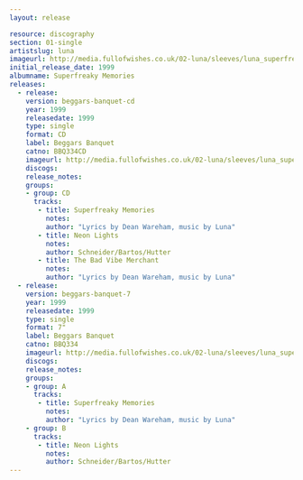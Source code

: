 ```yaml
---
layout: release

resource: discography
section: 01-single
artistslug: luna
imageurl: http://media.fullofwishes.co.uk/02-luna/sleeves/luna_superfreaky.jpg
initial_release_date: 1999
albumname: Superfreaky Memories
releases:
  - release: 
    version: beggars-banquet-cd
    year: 1999
    releasedate: 1999
    type: single
    format: CD
    label: Beggars Banquet
    catno: BBQ334CD
    imageurl: http://media.fullofwishes.co.uk/02-luna/sleeves/luna_superfreaky.jpg
    discogs: 
    release_notes: 
    groups:
    - group: CD
      tracks:
       - title: Superfreaky Memories
         notes: 
         author: "Lyrics by Dean Wareham, music by Luna"
       - title: Neon Lights
         notes: 
         author: Schneider/Bartos/Hutter
       - title: The Bad Vibe Merchant
         notes: 
         author: "Lyrics by Dean Wareham, music by Luna"
  - release: 
    version: beggars-banquet-7
    year: 1999
    releasedate: 1999
    type: single
    format: 7"
    label: Beggars Banquet
    catno: BBQ334
    imageurl: http://media.fullofwishes.co.uk/02-luna/sleeves/luna_superfreaky.jpg
    discogs: 
    release_notes: 
    groups:
    - group: A
      tracks: 
       - title: Superfreaky Memories
         notes: 
         author: "Lyrics by Dean Wareham, music by Luna"
    - group: B
      tracks: 
       - title: Neon Lights
         notes: 
         author: Schneider/Bartos/Hutter
---
```

